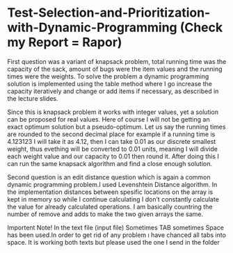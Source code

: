 # Test-Selection-and-Prioritization-with-Dynamic-Programming (Check my Report = Rapor)

First question was a variant of knapsack problem, total running time was the capacity of the
sack, amount of bugs were the item values and the running times were the weights. To solve
the problem a dynamic programming solution is implemented using the table method where
I go increase the capacity iteratively and change or add items if necessary, as described in the
lecture slides.

Since this is knapsack problem it works with integer values, yet a solution can be proposed
for real values. Here of course I will not be getting an exact optimum solution but a
pseudo-optimum. Let us say the running times are rounded to the second decimal place for
example if a running time is 4.123123 I will take it as 4.12, then I can take 0.01 as our
discrete smallest weight, thus evething will be converted to 0.01 units, meaning I will
divide each weight value and our capacity to 0.01 then round it. After doing this I can run
the same knapsack algorithm and find a close enough solution.

Second question is an edit distance question which is again a common dynamic programming
problem.I used Levenshtein Distance algorithm. In the implementation distances between
spesific locations on the array is kept in memory so while I continue calculating I don’t
constantly calculate the value for already calculated operations. I am basically countring the
number of remove and adds to make the two given arrays the same.



Importent Note!
In the text file (input file) Sometimes TAB sometimes Space has been used.In order to get rid
of any problem ı have chanced all tabs into space.
It is working both texts but please used the one I send in the folder
